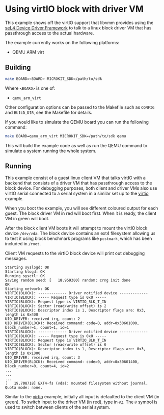 # Using virtIO block with driver VM

This example shows off the virtIO support that libvmm provides using the
[seL4 Device Driver Framework](https://github.com/au-ts/sddf) to talk to a linux block driver VM that has passthrough access to the actual hardware.

The example currently works on the following platforms:
* QEMU ARM virt

## Building

```sh
make BOARD=<BOARD> MICROKIT_SDK=/path/to/sdk
```

Where `<BOARD>` is one of:
* `qemu_arm_virt`

Other configuration options can be passed to the Makefile such as `CONFIG`
and `BUILD_DIR`, see the Makefile for details.

If you would like to simulate the QEMU board you can run the following command:
```sh
make BOARD=qemu_arm_virt MICROKIT_SDK=/path/to/sdk qemu
```

This will build the example code as well as run the QEMU command to simulate a
system running the whole system.

## Running

This example consist of a guest linux client VM that talks virtIO with a backend that consists of a driver VM that has passthrough access to the block device. For debugging purposes, both client and driver VMs also use virtIO serial connected to a serial system in a similar set up to the [virtio](https://github.com/au-ts/libvmm/blob/main/examples/virtio/README.md) example.

When you boot the example, you will see different coloured output for each guest. The block driver VM in red will boot first. When it is ready, the client VM in green will boot.

After the block client VM boots it will attempt to mount the virtIO block device `/dev/vda`. The block device contains an ext4 filesystem allowing us to test it using block benchmark programs like `postmark`, which has been included in `/root`.

Client VM requests to the virtIO block device will print out debugging messages.
```
Starting syslogd: OK
Starting klogd: OK
Running sysctl: OK
Saving random seed: [   18.959300] random: crng init done
OK
Starting network: OK
VIRTIO(BLOCK): ------------- Driver notified device -------------
VIRTIO(BLOCK): ----- Request type is 0x0 -----
VIRTIO(BLOCK): Request type is VIRTIO_BLK_T_IN
VIRTIO(BLOCK): Sector (read/write offset) is 2
VIRTIO(BLOCK): Descriptor index is 1, Descriptor flags are: 0x3, length is 0x400
UIO_DRIVER: received irq, count: 2
UIO_DRIVER(BLOCK): Received command: code=0, addr=0x30601000, block_number=1, count=1, id=1
VIRTIO(BLOCK): ------------- Driver notified device -------------
VIRTIO(BLOCK): ----- Request type is 0x0 -----
VIRTIO(BLOCK): Request type is VIRTIO_BLK_T_IN
VIRTIO(BLOCK): Sector (read/write offset) is 0
VIRTIO(BLOCK): Descriptor index is 1, Descriptor flags are: 0x3, length is 0x1000
UIO_DRIVER: received irq, count: 3
UIO_DRIVER(BLOCK): Received command: code=0, addr=0x30601400, block_number=0, count=4, id=2
...
...
...
[   19.708718] EXT4-fs (vda): mounted filesystem without journal. Quota mode: none.
```

Similar to the [virtio](https://github.com/au-ts/libvmm/blob/main/examples/virtio/README.md) example, initially all input is defaulted to the client VM (in green). To switch input to the driver VM (in red), type in `@2`. The `@` symbol is used to switch between clients of the serial system.



